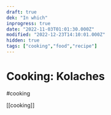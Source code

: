```yaml
---
draft: true
dek: "In which"
inprogress: true
date: "2022-11-03T01:01:30.000Z"
modified: "2022-12-23T14:10:01.000Z"
hidden: true
tags: ["cooking","food","recipe"]
---
```

# Cooking: Kolaches

#cooking

[[cooking]]
